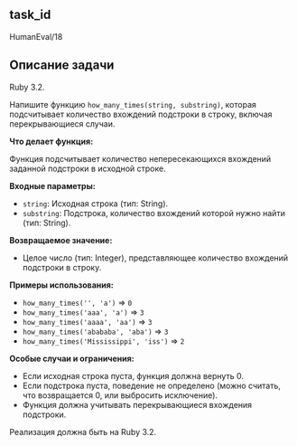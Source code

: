 ## task_id
HumanEval/18

## Описание задачи
Ruby 3.2.

Напишите функцию `how_many_times(string, substring)`, которая подсчитывает количество вхождений подстроки в строку, включая перекрывающиеся случаи.

**Что делает функция:**

Функция подсчитывает количество непересекающихся вхождений заданной подстроки в исходной строке.

**Входные параметры:**

* `string`: Исходная строка (тип: String).
* `substring`: Подстрока, количество вхождений которой нужно найти (тип: String).


**Возвращаемое значение:**

* Целое число (тип: Integer), представляющее количество вхождений подстроки в строку.


**Примеры использования:**

* `how_many_times('', 'a')`  =>  `0`
* `how_many_times('aaa', 'a')` => `3`
* `how_many_times('aaaa', 'aa')` => `3`
* `how_many_times('abababa', 'aba')` => `3`
* `how_many_times('Mississippi', 'iss')` => `2`


**Особые случаи и ограничения:**

* Если исходная строка пуста, функция должна вернуть 0.
* Если подстрока пуста, поведение не определено (можно считать, что возвращается 0, или выбросить исключение).
* Функция должна учитывать перекрывающиеся вхождения подстроки.


Реализация должна быть на Ruby 3.2.

